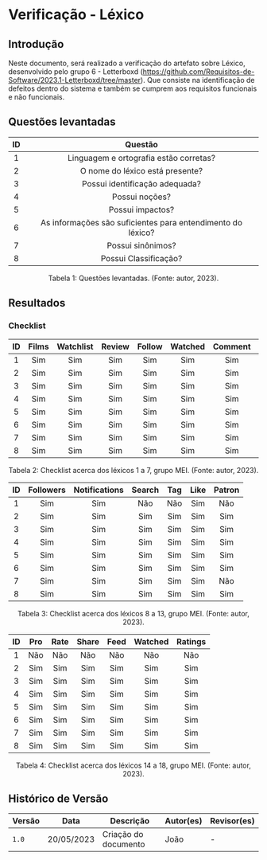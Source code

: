 # Verificação - Léxico

## Introdução

Neste documento, será realizado a verificação do artefato sobre Léxico, desenvolvido pelo grupo 6 - Letterboxd (https://github.com/Requisitos-de-Software/2023.1-Letterboxd/tree/master).
Que consiste na identificação de defeitos dentro do sistema e também se cumprem aos requisitos funcionais e não funcionais.

## Questões levantadas

| ID  |                           Questão                           |
| :-: | :---------------------------------------------------------: |
|  1  |           Linguagem e ortografia estão corretas?            |
|  2  |               O nome do léxico está presente?               |
|  3  |               Possui identificação adequada?                |
|  4  |                       Possui noções?                        |
|  5  |                     Possui impactos?                        |
|  6  | As informações são suficientes para entendimento do léxico? |
|  7  |                      Possui sinônimos?                      |
|  8  |                    Possui Classificação?                    |

<p style="text-align: center">
Tabela 1: Questões levantadas. (Fonte: autor, 2023).
</p>

## Resultados

### Checklist

| ID  | Films   | Watchlist | Review | Follow | Watched | Comment | List |
| :-: | :-----: | :------: | :--: | :-------: | :---: | :-----: | :-: |
|  1  |   Sim    |    Sim    |  Sim  |    Sim     |  Sim   |   Sim    | Sim  |
|  2  |   Sim    |    Sim    |  Sim  |    Sim     |  Sim   |   Sim    | Sim  |
|  3  |   Sim    |    Sim    |  Sim  |    Sim     |  Sim   |   Sim    | Sim  |
|  4  |   Sim    |    Sim    |  Sim  |    Sim     |  Sim   |   Sim    | Sim  |
|  5  |   Sim    |    Sim    |  Sim  |    Sim     |  Sim   |   Sim    | Sim  |
|  6  |   Sim    |    Sim    |  Sim  |    Sim     |  Sim   |   Sim    | Sim  |
|  7  |   Sim    |    Sim    |  Sim  |    Sim     |  Sim   |   Sim    | Sim  |
|  8  |   Sim    |    Sim    |  Sim  |    Sim     |  Sim   |   Sim    | Sim  |   

<div style="text-align: center">
<p>
Tabela 2: Checklist acerca dos léxicos 1 a 7, grupo MEI. (Fonte: autor, 2023).
</p>
</div>

| ID  | Followers | Notifications | Search | Tag | Like | Patron | 
| :-: | :-----: | :------: | :-------: | :-------: | :------: | :-----: |
|  1  |   Sim    |    Sim    |  Não  |    Não     |  Sim   |   Não    | 
|  2  |   Sim    |    Sim    |  Sim  |    Sim     |  Sim   |   Sim    | 
|  3  |   Sim    |    Sim    |  Sim  |    Sim     |  Sim   |   Sim    | 
|  4  |   Sim    |    Sim    |  Sim  |    Sim     |  Sim   |   Sim    | 
|  5  |   Sim    |    Sim    |  Sim  |    Sim     |  Sim   |   Sim    | 
|  6  |   Sim    |    Sim    |  Sim  |    Sim     |  Sim   |   Sim    | 
|  7  |   Sim    |    Sim    |  Sim  |    Sim     |  Sim   |   Não    | 
|  8  |   Sim    |    Sim    |  Sim  |    Sim     |  Sim   |   Sim    | 

<div style="text-align: center">
<p>
Tabela 3: Checklist acerca dos léxicos 8 a 13, grupo MEI. (Fonte: autor, 2023).
</p>
</div>

| ID  | Pro   | Rate | Share | Feed | Watched | Ratings | 
| :-: | :-----: | :------: | :--: | :-------: | :---: | :-----: | 
|  1  |   Não    |    Não    |  Não  |    Não     |  Não   |   Não    | 
|  2  |   Sim    |    Sim    |  Sim  |    Sim     |  Sim   |   Sim    | 
|  3  |   Sim    |    Sim    |  Sim  |    Sim     |  Sim   |   Sim    | 
|  4  |   Sim    |    Sim    |  Sim  |    Sim     |  Sim   |   Sim    | 
|  5  |   Sim    |    Sim    |  Sim  |    Sim     |  Sim   |   Sim    | 
|  6  |   Sim    |    Sim    |  Sim  |    Sim     |  Sim   |   Sim    | 
|  7  |   Sim    |    Sim    |  Sim  |    Sim     |  Sim   |   Sim    | 
|  8  |   Sim    |    Sim    |  Sim  |    Sim     |  Sim   |   Sim    |   

<div style="text-align: center">
<p>
Tabela 4: Checklist acerca dos léxicos 14 a 18, grupo MEI. (Fonte: autor, 2023).
</p>
</div>


## Histórico de Versão

| Versão | Data       | Descrição                  | Autor(es)    | Revisor(es) |
| ------ | ---------- | -------------------------- | ------------ | ----------- |
| `1.0`  | 20/05/2023 | Criação do documento       |    João      |     -       |
